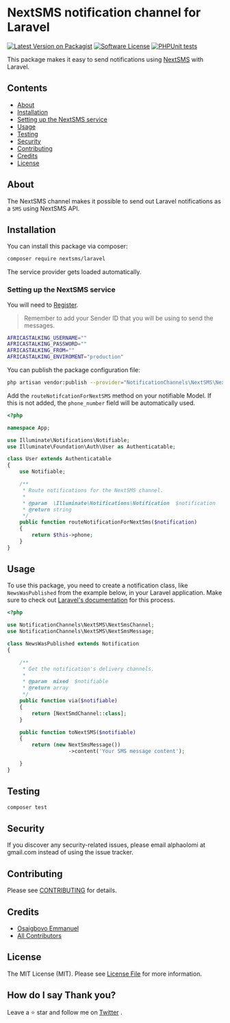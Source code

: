 # NextSMS notification channel for Laravel

[![Latest Version on Packagist](https://img.shields.io/packagist/v/nextsms/laravel.svg?style=flat-square)](https://packagist.org/packages/laravel-notification-channels/nextsms)
[![Software License](https://img.shields.io/badge/license-MIT-brightgreen.svg?style=flat-square)](LICENSE.md)
[![PHPUnit tests](https://github.com/nextsms/laravel-nextsms/actions/workflows/tests.yml/badge.svg)](https://github.com/nextsms/laravel-nextsms/actions/workflows/tests.yml)

This package makes it easy to send notifications using [NextSMS](https://nextsms.co.tz/) with Laravel.

## Contents

- [About](#about)
- [Installation](#installation)
- [Setting up the NextSMS service](#setting-up-the-nextsms-service)
- [Usage](#usage)
- [Testing](#testing)
- [Security](#security)
- [Contributing](#contributing)
- [Credits](#credits)
- [License](#license)

## About

The NextSMS channel makes it possible to send out Laravel notifications as a `SMS` using NextSMS API.

## Installation

You can install this package via composer:

```bash
composer require nextsms/laravel
```

The service provider gets loaded automatically.

### Setting up the NextSMS service

You will need to [Register](https://nextsms.co.tz/register/).

> Remember to add your Sender ID that you will be using to send the messages.

```bash
AFRICASTALKING_USERNAME=""
AFRICASTALKING_PASSWORD=""
AFRICASTALKING_FROM=""
AFRICASTALKING_ENVIROMENT="production"
```

You can publish the package configuration file:

```bash
php artisan vendor:publish --provider="NotificationChannels\NextSMS\NextSmsServiceProvider" --tag="config"
```

Add the `routeNotifcationForNextSMS` method on your notifiable Model. If this is not added,
the `phone_number` field will be automatically used.

```php
<?php

namespace App;

use Illuminate\Notifications\Notifiable;
use Illuminate\Foundation\Auth\User as Authenticatable;

class User extends Authenticatable
{
    use Notifiable;

    /**
     * Route notifications for the NextSMS channel.
     *
     * @param  \Illuminate\Notifications\Notification  $notification
     * @return string
     */
    public function routeNotificationForNextSms($notification)
    {
        return $this->phone;
    }
}
```

## Usage

To use this package, you need to create a notification class, like `NewsWasPublished` from the example below, in your Laravel application. Make sure to check out [Laravel's documentation](https://laravel.com/docs/master/notifications) for this process.

```php
<?php

use NotificationChannels\NextSMS\NextSmsChannel;
use NotificationChannels\NextSMS\NextSmsMessage;

class NewsWasPublished extends Notification
{

    /**
     * Get the notification's delivery channels.
     *
     * @param  mixed  $notifiable
     * @return array
     */
    public function via($notifiable)
    {
        return [NextSmdChannel::class];
    }

    public function toNextSMS($notifiable)
    {
        return (new NextSmsMessage())
                    ->content('Your SMS message content');

    }
}
```

## Testing

```bash
composer test
```

## Security

If you discover any security-related issues, please email alphaolomi at gmail.com instead of using the issue tracker.

## Contributing

Please see [CONTRIBUTING](CONTRIBUTING.md) for details.

## Credits

- [Osaigbovo Emmanuel](https://github.com/alphaolomi)
- [All Contributors](../../contributors)

## License

The MIT License (MIT). Please see [License File](LICENSE.md) for more information.

## How do I say Thank you?

Leave a ⭐ star and follow me on [Twitter](https://twitter.com/alphaolomi) .
